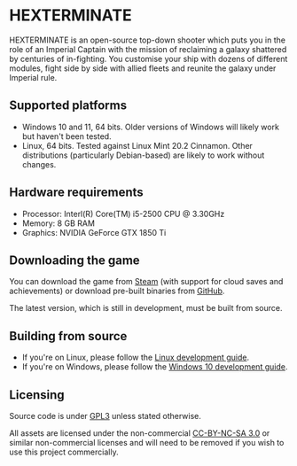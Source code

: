 # HEXTERMINATE

HEXTERMINATE is an open-source top-down shooter which puts you in the role of an Imperial Captain with the mission of reclaiming a galaxy shattered by centuries of in-fighting. You customise your ship with dozens of different modules, fight side by side with allied fleets and reunite the galaxy under Imperial rule.

## Supported platforms

- Windows 10 and 11, 64 bits. Older versions of Windows will likely work but haven't been tested.
- Linux, 64 bits. Tested against Linux Mint 20.2 Cinnamon. Other distributions (particularly Debian-based) are likely to work without changes.

## Hardware requirements

- Processor: Interl(R) Core(TM) i5-2500 CPU @ 3.30GHz
- Memory: 8 GB RAM
- Graphics: NVIDIA GeForce GTX 1850 Ti

## Downloading the game

You can download the game from [Steam](https://store.steampowered.com/app/1123230/HEXTERMINATE/) (with support for cloud saves and achievements) or download pre-built binaries from [GitHub](https://github.com/edgerunnerdev/Hexterminate/releases).

The latest version, which is still in development, must be built from source.

## Building from source

- If you're on Linux, please follow the [Linux development guide](https://forum.edgerunner.dev/t/building-hexterminate-on-linux-from-source).
- If you're on Windows, please follow the [Windows 10 development guide](https://forum.edgerunner.dev/t/building-hexterminate-on-windows-from-source).

## Licensing

Source code is under [GPL3](https://github.com/edgerunnerdev/Hexterminate/blob/main/LICENSE) unless stated otherwise.

All assets are licensed under the non-commercial [CC-BY-NC-SA 3.0](https://creativecommons.org/licenses/by-nc-sa/3.0/) or similar non-commercial licenses and will need to be removed if you wish to use this project commercially.
